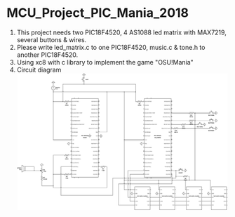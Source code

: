 # MCU_Project_PIC_Mania_2018
1. This project needs two PIC18F4520, 4 AS1088 led matrix with MAX7219, several buttons & wires.
2. Please write led_matrix.c to one PIC18F4520, music.c & tone.h to another PIC18F4520.
3. Using xc8 with c library to implement the game "OSU!Mania"
4. Circuit diagram
![](/pic18f4520_pic_mania.png)
